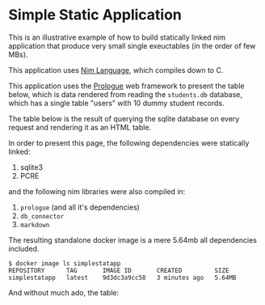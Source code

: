 # Simple Static Application

This is an illustrative example of how to build statically linked nim application
that produce very small single exeuctables (in the order of few MBs).

This application uses [Nim Language](//nim-lan.org), which compiles down to C.

This application uses the [Prologue](https://planety.github.io/prologue/) web framework to present the table below,
which is data rendered from reading the `students.db` database, which has a single table "users"
with 10 dummy student records.

The table below is the result of querying the sqlite database on every request and rendering
it as an HTML table.

In order to present this page, the following dependencies were statically linked:

1. sqlite3
1. PCRE

and the following nim libraries were also compiled in:

1. `prologue` (and all it's dependencies)
1. `db_connector`
1. `markdown`

The resulting standalone docker image is a mere 5.64mb all dependencies included.

```
$ docker image ls simplestatapp
REPOSITORY      TAG       IMAGE ID       CREATED         SIZE
simplestatapp   latest    9d3dc3a9cc58   3 minutes ago   5.64MB
```

And without much ado, the table:
